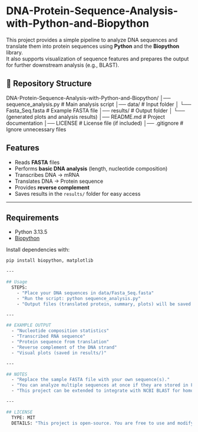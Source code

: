 # DNA-Protein-Sequence-Analysis-with-Python-and-Biopython
This project provides a simple pipeline to analyze DNA sequences and translate them into protein sequences using **Python** and the **Biopython** library.  
It also supports visualization of sequence features and prepares the output for further downstream analysis (e.g., BLAST).  
## 📂 Repository Structure
DNA-Protein-Sequence-Analysis-with-Python-and-Biopython/
│── sequence_analysis.py # Main analysis script
│── data/ # Input folder
│ └── Fasta_Seq.fasta # Example FASTA file
│── results/ # Output folder
│ └── (generated plots and analysis results)
│── README.md # Project documentation
│── LICENSE # License file (if included)
│── .gitignore # Ignore unnecessary files

## Features

- Reads **FASTA** files  
- Performs **basic DNA analysis** (length, nucleotide composition)  
- Transcribes DNA → mRNA  
- Translates DNA → Protein sequence  
- Provides **reverse complement**  
- Saves results in the `results/` folder for easy access  

---

## Requirements

- Python 3.13.5  
- [Biopython](https://biopython.org/)  

Install dependencies with:

```bash
pip install biopython, matplotlib

---

## Usage
  STEPS:
    - "Place your DNA sequences in data/Fasta_Seq.fasta"
    - "Run the script: python sequence_analysis.py"
    - "Output files (translated protein, summary, plots) will be saved in results/"

---

## EXAMPLE OUTPUT
  - "Nucleotide composition statistics"
  - "Transcribed RNA sequence"
  - "Protein sequence from translation"
  - "Reverse complement of the DNA strand"
  - "Visual plots (saved in results/)"

---

## NOTES
  - "Replace the sample FASTA file with your own sequence(s)."
  - "You can analyze multiple sequences at once if they are stored in FASTA format."
  - "This project can be extended to integrate with NCBI BLAST for homology searches."

---

## LICENSE
  TYPE: MIT
  DETAILS: "This project is open-source. You are free to use and modify it for research or educational purposes."
